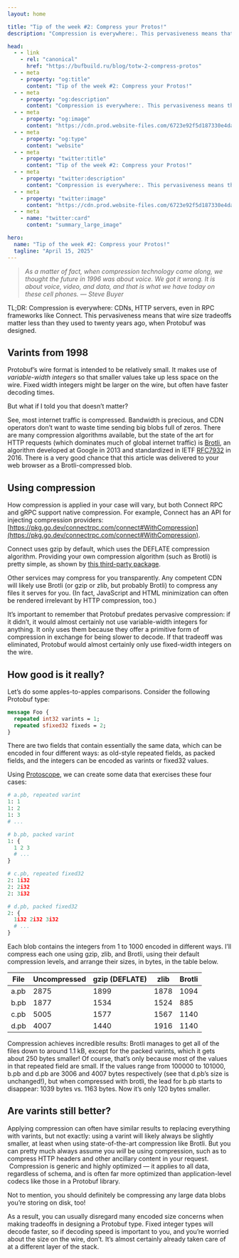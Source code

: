 ```yaml
---
layout: home

title: "Tip of the week #2: Compress your Protos!"
description: "Compression is everywhere:. This pervasiveness means that wire size tradeoffs matter less than they used to twenty years ago, when Protobuf was designed."

head:
  - - link
    - rel: "canonical"
      href: "https://bufbuild.ru/blog/totw-2-compress-protos"
  - - meta
    - property: "og:title"
      content: "Tip of the week #2: Compress your Protos!"
  - - meta
    - property: "og:description"
      content: "Compression is everywhere:. This pervasiveness means that wire size tradeoffs matter less than they used to twenty years ago, when Protobuf was designed."
  - - meta
    - property: "og:image"
      content: "https://cdn.prod.website-files.com/6723e92f5d187330e4da8144/67f82330bff5b5fbb0f1820f_totw2%20compress%20your%20protos.png"
  - - meta
    - property: "og:type"
      content: "website"
  - - meta
    - property: "twitter:title"
      content: "Tip of the week #2: Compress your Protos!"
  - - meta
    - property: "twitter:description"
      content: "Compression is everywhere:. This pervasiveness means that wire size tradeoffs matter less than they used to twenty years ago, when Protobuf was designed."
  - - meta
    - property: "twitter:image"
      content: "https://cdn.prod.website-files.com/6723e92f5d187330e4da8144/67f82330bff5b5fbb0f1820f_totw2%20compress%20your%20protos.png"
  - - meta
    - name: "twitter:card"
      content: "summary_large_image"

hero:
  name: "Tip of the week #2: Compress your Protos!"
  tagline: "April 15, 2025"
---
```


> _As a matter of fact, when compression technology came along, we thought the future in 1996 was about voice. We got it wrong. It is about voice, video, and data, and that is what we have today on these cell phones. — Steve Buyer_

TL;DR: Compression is everywhere: CDNs, HTTP servers, even in RPC frameworks like Connect. This pervasiveness means that wire size tradeoffs matter less than they used to twenty years ago, when Protobuf was designed.

## Varints from 1998

Protobuf’s wire format is intended to be relatively small. It makes use of _variable-width integers_ so that smaller values take up less space on the wire. Fixed width integers might be larger on the wire, but often have faster decoding times.

But what if I told you that doesn’t matter?

See, most internet traffic is compressed. Bandwidth is precious, and CDN operators don’t want to waste time sending big blobs full of zeros. There are many compression algorithms available, but the state of the art for HTTP requests (which dominates much of global internet traffic) is [Brotli](https://en.wikipedia.org/wiki/Brotli), an algorithm developed at Google in 2013 and standardized in IETF [RFC7932](https://datatracker.ietf.org/doc/html/rfc7932) in 2016. There is a very good chance that this article was delivered to your web browser as a Brotli-compressed blob.

## Using compression

How compression is applied in your case will vary, but both Connect RPC and gRPC support native compression. For example, Connect has an API for injecting compression providers: [https://pkg.go.dev/connectrpc.com/connect#WithCompression](https://pkg.go.dev/connectrpc.com/connect#WithCompression).

Connect uses gzip by default, which uses the DEFLATE compression algorithm. Providing your own compression algorithm (such as Brotli) is pretty simple, as shown by [this third-party package](https://github.com/mattrobenolt/connect-brotli/blob/921ee0236bcd2d66827590c6890bb850e56516ad/connect_brotli.go).

Other services may compress for you transparently. Any competent CDN will likely use Brotli (or gzip or zlib, but probably Brotli) to compress any files it serves for you. (In fact, JavaScript and HTML minimization can often be rendered irrelevant by HTTP compression, too.)

It’s important to remember that Protobuf predates pervasive compression: if it didn’t, it would almost certainly not use variable-width integers for anything. It only uses them because they offer a primitive form of compression in exchange for being slower to decode. If that tradeoff was eliminated, Protobuf would almost certainly only use fixed-width integers on the wire.

## How good is it really?

Let’s do some apples-to-apples comparisons. Consider the following Protobuf type:

```protobuf
message Foo {
  repeated int32 varints = 1;
  repeated sfixed32 fixeds = 2;
}
```

There are two fields that contain essentially the same data, which can be encoded in four different ways: as old-style repeated fields, as packed fields, and the integers can be encoded as varints or fixed32 values.

Using [Protoscope](https://github.com/protocolbuffers/protoscope), we can create some data that exercises these four cases:

```python
# a.pb, repeated varint
1: 1
1: 2
1: 3
# ...

# b.pb, packed varint
1: {
  1 2 3
  # ...
}

# c.pb, repeated fixed32
2: 1i32
2: 2i32
2: 3i32

# d.pb, packed fixed32
2: {
  1i32 2i32 3i32
  # ...
}
```

Each blob contains the integers from 1 to 1000 encoded in different ways. I’ll compress each one using gzip, zlib, and Brotli, using their default compression levels, and arrange their sizes, in bytes, in the table below.

| File | Uncompressed | gzip (DEFLATE) | zlib | Brotli |
| ---- | ------------ | -------------- | ---- | ------ |
| a.pb | 2875         | 1899           | 1878 | 1094   |
| b.pb | 1877         | 1534           | 1524 | 885    |
| c.pb | 5005         | 1577           | 1567 | 1140   |
| d.pb | 4007         | 1440           | 1916 | 1140   |

Compression achieves incredible results: Brotli manages to get all of the files down to around 1.1 kB, except for the packed varints, which it gets about 250 bytes smaller! Of course, that’s only because most of the values in that repeated field are small. If the values range from 100000 to 101000, b.pb and d.pb are 3006 and 4007 bytes respectively (see that d.pb’s size is unchanged!), but when compressed with brotli, the lead for b.pb starts to disappear: 1039 bytes vs. 1163 bytes. Now it’s only 120 bytes smaller.

## Are varints still better?

Applying compression can often have similar results to replacing everything with varints, but not exactly: using a varint will likely always be slightly smaller, at least when using state-of-the-art compression like Brotli. But you can pretty much always assume you _will_ be using compression, such as to compress HTTP headers and other ancillary content in your request.  Compression is generic and highly optimized — it applies to all data, regardless of schema, and is often far more optimized than application-level codecs like those in a Protobuf library.

Not to mention, you should definitely be compressing any large data blobs you’re storing on disk, too!

As a result, you can usually disregard many encoded size concerns when making tradeoffs in designing a Protobuf type. Fixed integer types will decode faster, so if decoding speed is important to you, and you’re worried about the size on the wire, don’t. It’s almost certainly already taken care of at a different layer of the stack.
